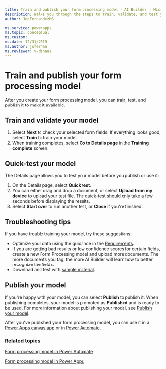 ```yaml
---
title: Train and publish your form processing model - AI Builder | Microsoft Docs
description: Walks you through the steps to train, validate, and test your form processing model in AI Builder.
author: JoeFernandezMS

ms.service: powerapps
ms.topic: conceptual
ms.custom: 
ms.date: 12/31/2019
ms.author: jofernan
ms.reviewer: v-dehaas
---
```


# Train and publish your form processing model


After you create your form processing model, you can train, test, and publish it to make it available.

## Train and validate your model

1. Select **Next** to check your selected form fields. If everything looks good, select **Train** to train your model.
1. When training completes,  select **Go to Details page** in the **Training complete** screen.

## Quick-test your model

The Details page allows you to test your model before you publish or use it:

1. On the Details page, select **Quick test**.
2. You can either drag and drop a document, or select **Upload from my device** to upload your test file. The quick-test should only take a few seconds before displaying the results.
3. Select **Start over** to run another test, or **Close** if you're finished.

## Troubleshooting tips

If you have trouble training your model, try these suggestions:

- Optimize your data using the guidance in the [Requirements](form-processing-model-requirements.md).
- If you are getting bad results or low confidence scores for certain fields, create a new Form Processing model and upload more documents. The more documents you tag, the more AI Builder will learn how to better recognize the fields.
- Download and test with [sample material](https://go.microsoft.com/fwlink/?linkid=2103171).

## Publish your model

If you're happy with your model, you can select **Publish**  to publish it. When publishing completes, your model is promoted as **Published** and is ready to be used. For more information about publishing your model, see [Publish your model](publish-model.md).

After you've published your form processing model, you can use it in a  [Power Apps canvas app](/ai-builder/form-processor-component-in-powerapps) or in [Power Automate](/ai-builder/form-processing-model-in-flow).

### Related topics

[Form processing model in Power Automate](form-processing-model-in-flow.md)

[Form processing model in Power Apps](form-processor-component-in-powerapps.md)
